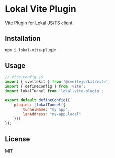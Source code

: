 # Lokal Vite Plugin

Vite Plugin for Lokal JS/TS client

## Installation

```sh
npm i lokal-vite-plugin
```

## Usage

```javascript
// vite.config.js
import { sveltekit } from '@sveltejs/kit/vite';
import { defineConfig } from 'vite';
import lokalTunnel from 'lokal-vite-plugin';

export default defineConfig({
	plugins: [lokalTunnel({
        tunnelName: "my app",
		lanAddress: "my-app.local"
	})]
});
```

## License

MIT
